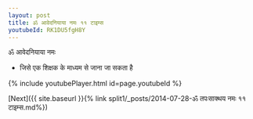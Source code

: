 ```yaml
---
layout: post
title: ॐ आवेदनियाया नमः ११ टाइम्स
youtubeId: RK1DU5fgH8Y
---
```

 
 
 ॐ आवेदनियाया नमः  
 
 -  जिसे एक शिक्षक के माध्यम से जाना जा सकता है 
 
  
 
  
 
 
 
 
 
 


{% include youtubePlayer.html id=page.youtubeId %}
 
[Next]({{ site.baseurl }}{% link  split1/_posts/2014-07-28-ॐ तपःसाक्थय नमः ११ टाइम्स.md%})
 
